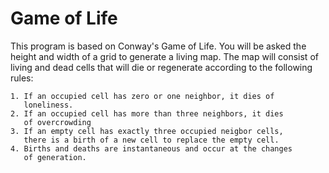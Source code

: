 # Game of Life

This program is based on Conway's Game of Life. You will be
asked the height and width of a grid to generate a living map.
The map will consist of living and dead cells that will die or
regenerate according to the following rules:

	1. If an occupied cell has zero or one neighbor, it dies of
	   loneliness.
	2. If an occupied cell has more than three neighbors, it dies
	   of overcrowding
	3. If an empty cell has exactly three occupied neigbor cells,
	   there is a birth of a new cell to replace the empty cell.
	4. Births and deaths are instantaneous and occur at the changes
	   of generation.
